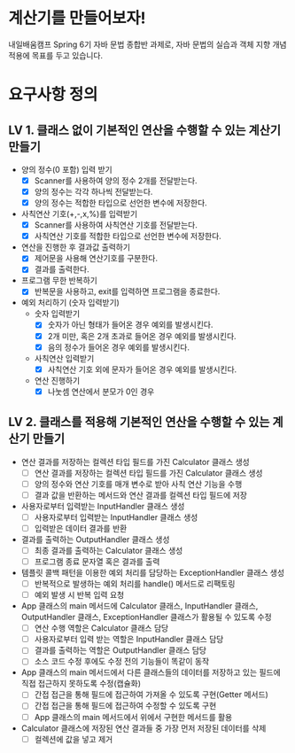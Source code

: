 # 계산기를 만들어보자!
내일배움캠프 Spring 6기 자바 문법 종합반 과제로, 자바 문법의 실습과 객체 지향 개념 적용에 목표를 두고 있습니다.
# 요구사항 정의
## LV 1. 클래스 없이 기본적인 연산을 수행할 수 있는 계산기 만들기
- 양의 정수(0 포함) 입력 받기
    - [x] Scanner를 사용하여 양의 정수 2개를 전달받는다.
    - [x] 양의 정수는 각각 하나씩 전달받는다.
    - [x] 양의 정수는 적합한 타입으로 선언한 변수에 저장한다.
- 사칙연산 기호(+,-,x,%)를 입력받기
    - [x] Scanner를 사용하여 사칙연산 기호를 전달받는다.
    - [x] 사칙연산 기호를 적합한 타입으로 선언한 변수에 저장한다.
- 연산을 진행한 후 결과값 출력하기
    - [x] 제어문을 사용해 연산기호를 구분한다.
    - [x] 결과를 출력한다.
- 프로그램 무한 반복하기
    - [x] 반복문을 사용하고, exit를 입력하면 프로그램을 종료한다.
- 예외 처리하기 (숫자 입력받기)
    - 숫자 입력받기
        - [x] 숫자가 아닌 형태가 들어온 경우 예외를 발생시킨다.
        - [x] 2개 미만, 혹은 2개 초과로 들어온 경우 예외를 발생시킨다.
        - [x] 음의 정수가 들어온 경우 예외를 발생시킨다.
    - 사칙연산 입력받기
        - [x] 사칙연산 기호 외에 문자가 들어온 경우 예외를 발생시킨다.
    - 연산 진행하기
        - [x] 나눗셈 연산에서 분모가 0인 경우
## LV 2. 클래스를 적용해 기본적인 연산을 수행할 수 있는 계산기 만들기
- 연산 결과를 저장하는 컬렉션 타입 필드를 가진 Calculator 클래스 생성
  - [ ] 연산 결과를 저장하는 컬렉션 타입 필드를 가진 Calculator 클래스 생성
  - [ ] 양의 정수와 연산 기호를 매개 변수로 받아 사칙 연산 기능을 수행
  - [ ] 결과 값을 반환하는 메서드와 연산 결과를 컬렉션 타입 필드에 저장
- 사용자로부터 입력받는 InputHandler 클래스 생성
  - [ ] 사용자로부터 입력받는 InputHandler 클래스 생성
  - [ ] 입력받은 데이터 결과를 반환
- 결과를 출력하는 OutputHandler 클래스 생성
  - [ ] 최종 결과를 출력하는 Calculator 클래스 생성
  - [ ] 프로그램 종료 문자열 혹은 결과를 출력
- 템플릿 콜백 패턴을 이용한 예외 처리를 담당하는 ExceptionHandler 클래스 생성
  - [ ] 반복적으로 발생하는 예외 처리를 handle() 메서드로 리팩토링
  - [ ] 예외 발생 시 반복 입력 요청
- App 클래스의 main 메서드에 Calculator 클래스, InputHandler 클래스, OutputHandler 클래스, ExceptionHandler 클래스가 활용될 수 있도록 수정
  - [ ] 연산 수행 역할은 Calculator 클래스 담당
  - [ ] 사용자로부터 입력 받는 역할은 InputHandler 클래스 담당
  - [ ] 결과를 출력하는 역할은 OutputHandler 클래스 담당
  - [ ] 소스 코드 수정 후에도 수정 전의 기능들이 똑같이 동작
- App 클래스의 main 메서드에서 다른 클래스들의 데이터를 저장하고 있는 필드에 직접 접근하지 못하도록 수정(캡슐화)
  - [ ] 간접 접근을 통해 필드에 접근하여 가져올 수 있도록 구현(Getter 메서드)
  - [ ] 간접 접근을 통해 필드에 접근하여 수정할 수 있도록 구현
  - [ ] App 클래스의 main 메서드에서 위에서 구현한 메서드를 활용
- Calculator 클래스에 저장된 연산 결과들 중 가장 먼저 저장된 데이터를 삭제
  - [ ] 컬렉션에 값을 넣고 제거 